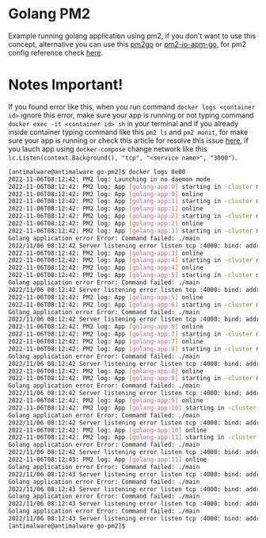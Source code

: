 # Golang PM2

Example running golang application using pm2, if you don't want to use this concept, alternative you can use this [pm2go](https://github.com/struCoder/pmgo) or [pm2-io-apm-go](https://github.com/keymetrics/pm2-io-apm-go), for pm2 config reference check [here](https://pm2.keymetrics.io/docs/usage/application-declaration/).

# Notes Important!

If you found error like this, when you run command `docker logs <container id>` ignore this error, make sure your app is running or not typing command `docker exec -it <container id> sh` in your terminal and if you already inside container typing command like this `pm2 ls` and `pm2 monit`, for make sure your app is running or check this article for resolve this issue [here](https://douglasmakey.medium.com/socket-sharding-in-linux-example-with-go-b0514d6b5d08), if you lauch app using `docker-compose` change network like this `lc.Listen(context.Background(), "tcp", "<service name>", "3000")`.

```sh
[antimalware@antimalware go-pm2]$ docker logs 8e00
2022-11-06T08:12:42: PM2 log: Launching in no daemon mode
2022-11-06T08:12:42: PM2 log: App [golang-app:0] starting in -cluster mode-
2022-11-06T08:12:42: PM2 log: App [golang-app:0] online
2022-11-06T08:12:42: PM2 log: App [golang-app:1] starting in -cluster mode-
2022-11-06T08:12:42: PM2 log: App [golang-app:1] online
2022-11-06T08:12:42: PM2 log: App [golang-app:2] starting in -cluster mode-
2022-11-06T08:12:42: PM2 log: App [golang-app:2] online
2022-11-06T08:12:42: PM2 log: App [golang-app:3] starting in -cluster mode-
Golang application error Error: Command failed: ./main
2022/11/06 08:12:42 Server listening error listen tcp :4000: bind: address already in use
2022-11-06T08:12:42: PM2 log: App [golang-app:3] online
2022-11-06T08:12:42: PM2 log: App [golang-app:4] starting in -cluster mode-
2022-11-06T08:12:42: PM2 log: App [golang-app:4] online
2022-11-06T08:12:42: PM2 log: App [golang-app:5] starting in -cluster mode-
Golang application error Error: Command failed: ./main
2022/11/06 08:12:42 Server listening error listen tcp :4000: bind: address already in use
2022-11-06T08:12:42: PM2 log: App [golang-app:5] online
2022-11-06T08:12:42: PM2 log: App [golang-app:6] starting in -cluster mode-
Golang application error Error: Command failed: ./main
2022/11/06 08:12:42 Server listening error listen tcp :4000: bind: address already in use
2022-11-06T08:12:42: PM2 log: App [golang-app:6] online
2022-11-06T08:12:42: PM2 log: App [golang-app:7] starting in -cluster mode-
2022-11-06T08:12:42: PM2 log: App [golang-app:7] online
2022-11-06T08:12:42: PM2 log: App [golang-app:8] starting in -cluster mode-
Golang application error Error: Command failed: ./main
2022/11/06 08:12:42 Server listening error listen tcp :4000: bind: address already in use
2022-11-06T08:12:42: PM2 log: App [golang-app:8] online
2022-11-06T08:12:42: PM2 log: App [golang-app:9] starting in -cluster mode-
Golang application error Error: Command failed: ./main
2022/11/06 08:12:42 Server listening error listen tcp :4000: bind: address already in use
2022-11-06T08:12:42: PM2 log: App [golang-app:9] online
2022-11-06T08:12:42: PM2 log: App [golang-app:10] starting in -cluster mode-
Golang application error Error: Command failed: ./main
2022/11/06 08:12:42 Server listening error listen tcp :4000: bind: address already in use
2022-11-06T08:12:42: PM2 log: App [golang-app:10] online
2022-11-06T08:12:42: PM2 log: App [golang-app:11] starting in -cluster mode-
Golang application error Error: Command failed: ./main
2022/11/06 08:12:42 Server listening error listen tcp :4000: bind: address already in use
2022-11-06T08:12:43: PM2 log: App [golang-app:11] online
Golang application error Error: Command failed: ./main
2022/11/06 08:12:43 Server listening error listen tcp :4000: bind: address already in use
Golang application error Error: Command failed: ./main
2022/11/06 08:12:43 Server listening error listen tcp :4000: bind: address already in use
Golang application error Error: Command failed: ./main
2022/11/06 08:12:43 Server listening error listen tcp :4000: bind: address already in use
Golang application error Error: Command failed: ./main
2022/11/06 08:12:43 Server listening error listen tcp :4000: bind: address already in use
[antimalware@antimalware go-pm2]$ 
```
